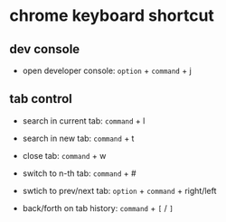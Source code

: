 # chrome keyboard shortcut

## dev console

- open developer console: `option` + `command` + j

## tab control

- search in current tab: `command` + l
- search in new tab: `command` + t
- close tab: `command` + w

- switch to n-th tab: `command` + #
- swtich to prev/next tab: `option` + `command` + right/left

- back/forth on tab history: `command` + `[` / `]`
